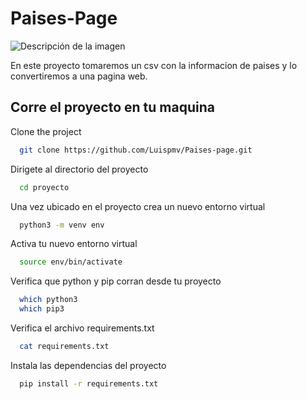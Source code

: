 # Paises-Page
![Descripción de la imagen](images/Dashboard.png)


En este proyecto tomaremos un csv con la informacion de paises y lo convertiremos a una pagina web.

## Corre el proyecto en tu maquina

Clone the project

```bash
  git clone https://github.com/Luispmv/Paises-page.git
```

Dirigete al directorio del proyecto

```bash
  cd proyecto
```

Una vez ubicado en el proyecto crea un nuevo entorno virtual
```bash
  python3 -m venv env
```

Activa tu nuevo entorno virtual
```bash
  source env/bin/activate
```

Verifica que python y pip corran desde tu proyecto
```bash
  which python3
  which pip3
```

Verifica el archivo requirements.txt

```bash
  cat requirements.txt
```

Instala las dependencias del proyecto

```bash
  pip install -r requirements.txt
```

